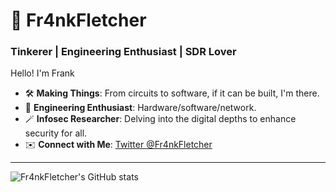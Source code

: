 # 🐲 Fr4nkFletcher

### Tinkerer | Engineering Enthusiast | SDR Lover

Hello! I'm Frank

- 🛠 **Making Things**: From circuits to software, if it can be built, I'm there.
- 🔮 **Engineering Enthusiast**: Hardware/software/network.
- 🪄 **Infosec Researcher**: Delving into the digital depths to enhance security for all.
- ✉️ **Connect with Me**: [Twitter @Fr4nkFletcher](https://twitter.com/Fr4nkFletcher)

---

![Fr4nkFletcher's GitHub stats](https://github-readme-stats.vercel.app/api?username=Fr4nkFletcher&show_icons=true&theme=radical&show=prs_merged)

